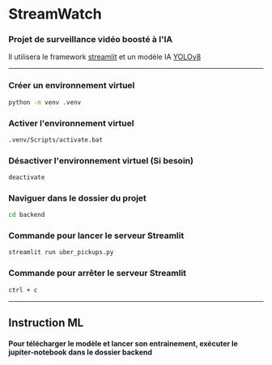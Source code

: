 # StreamWatch

### Projet de surveillance vidéo boosté à l'IA

Il utilisera le framework [streamlit](https://streamlit.io/) et un modèle IA [YOLOv8](https://ultralytics.com/yolov8)

---

### Créer un environnement virtuel

```sh
python -m venv .venv
```

### Activer l'environnement virtuel

```sh
.venv/Scripts/activate.bat
```

### Désactiver l'environnement virtuel (Si besoin)

```sh
deactivate
```

### Naviguer dans le dossier du projet

```sh
cd backend
```

### Commande pour lancer le serveur Streamlit

```sh
streamlit run uber_pickups.py
```

### Commande pour arrêter le serveur Streamlit

```sh
ctrl + c
```

---

## Instruction ML

#### Pour télécharger le modèle et lancer son entrainement, exécuter le jupiter-notebook dans le dossier backend
